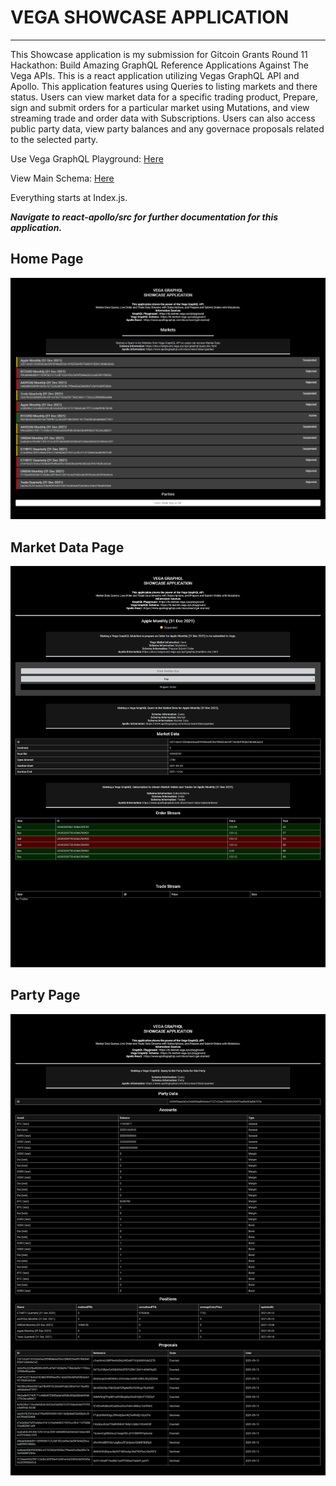 # VEGA SHOWCASE APPLICATION
-------------------------
This Showcase application is my submission for Gitcoin Grants Round 11 Hackathon: Build Amazing GraphQL Reference Applications Against The Vega APIs.
This is a react application utilizing Vegas GraphQL API and Apollo. This application features using Queries to listing markets and there status. Users can view market data for a specific trading product, Prepare, sign and submit orders for a particular market using Mutations, and view streaming trade and order data with Subscriptions. Users can also access public party data, view party balances and any governace proposals related to the selected party.

Use Vega GraphQL Playground: [Here](https://lb.testnet.vega.xyz/playground)

View Main Schema: [Here](https://docs.fairground.vega.xyz/api/graphql/)

Everything starts at Index.js.

***Navigate to react-apollo/src for further documentation for this application.***

Home Page
--------------------
![name](img/img1.png)

Market Data Page
--------------------
![name](img/img2.png)

Party Page
--------------------
![name](img/img3.png)